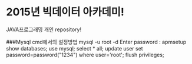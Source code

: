 # 2015년 빅데이터 아카데미!

 JAVA프로그래밍 개인 repository!

###Mysql cmd에서의 설정방법
mysql -u root -d
Enter password : apmsetup
show databases;
use mysql;
select * all;
update user set password=password("1234") where user='root';
flush privileges;

